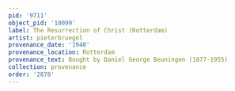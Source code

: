 ```yaml
---
pid: '9711'
object_pid: '10099'
label: The Resurrection of Christ (Rotterdam)
artist: pieterbruegel
provenance_date: '1940'
provenance_location: Rotterdam
provenance_text: Bought by Daniel George Beuningen (1877-1955)
collection: provenance
order: '2878'
---
```

